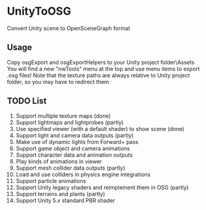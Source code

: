 # UnityToOSG
Convert Unity scene to OpenSceneGraph format

## Usage
Copy osgExport and osgExportHelpers to your Unity project folder\Assets
You will find a new "nwTools" menu at the top and use menu items to export .osg files!
Note that the texture paths are always relative to Unity project folder, so you may have to redirect them

## TODO List
1. Support multiple texture maps (done)
2. Support lightmaps and lightprobes (partly)
3. Use specified viewer (with a default shader) to show scene (done)
4. Support light and camera data outputs (partly)
5. Make use of dynamic lights from Forward+ pass
6. Support game object and camera animations
7. Support character data and animation outputs
8. Play kinds of animations in viewer
9. Support mesh collider data outputs (partly)
10. Load and use colliders in physics engine integrations
11. Support particle animations
12. Support Unity legacy shaders and reimplement them in OSG (partly)
13. Support terrains and plants (partly)
14. Support Unity 5.x standard PBR shader
